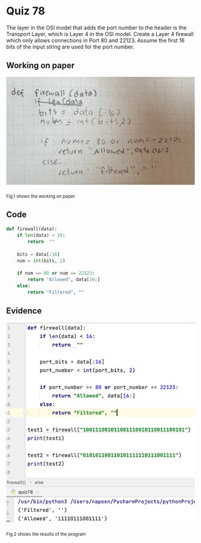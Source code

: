 # Quiz 78

The layer in the OSI model that adds the port number to the header is the Transport Layer, which is Layer 4 in the OSI model. Create a Layer 4 firewall which only allows connections in Port 80 and 22123. Assume the first 16 bits of the input string are used for the port number.

## Working on paper

![](https://github.com/loogmaii/year_2/blob/main/quizzes/images/IMG_9494.jpg)

<sub>Fig.1 shows the working on paper


## Code

```py
def firewall(data):
    if len(data) < 16:
        return  ""

    bits = data[:16]
    num = int(bits, 2)

    if num == 80 or num == 22123:
        return "Allowed", data[16:]
    else:
        return "Filtered", ""
```

## Evidence

![](https://github.com/loogmaii/year_2/blob/main/quizzes/images/Screenshot%202566-09-14%20at%2009.55.42.png)

<sub>Fig.2 shows the results of the program
